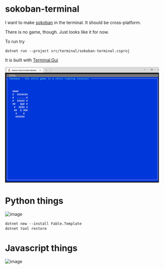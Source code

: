 # sokoban-terminal
I want to make [sokoban](https://en.wikipedia.org/wiki/Sokoban) in the terminal.
It should be cross-platform.

There is no game, though. Just looks like it for now.

To run try
```
dotnet run --project src/terminal/sokoban-terminal.csproj
```

It is built with [Terminal.Gui](https://gui-cs.github.io/Terminal.Gui/index.html)

![Screenshot](screenshot.PNG)


# Python things


<img width="376" alt="image" src="https://user-images.githubusercontent.com/88324093/193473608-f2935b1e-65f3-48c5-940d-cf13bfd3ea3e.png">


```
dotnet new --install Fable.Template
dotnet tool restore

```

# Javascript things

<img width="435" alt="image" src="https://user-images.githubusercontent.com/88324093/193473673-19ec4e52-f617-44b8-8050-3a6ef98da33a.png">
